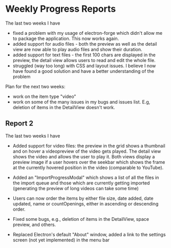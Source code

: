# Weekly Progress Reports
The last two weeks I have 
* fixed a problem with my usage of electron-forge which didn't allow me to package the application. This now works again.
* added support for audio files - both the preview as well as the detail view are now able to play audio files and show their duration.
* added support for text files - the first 100 chars are displayed in the preview, the detail view allows users to read and edit the whole file.
* struggled (way too long) with CSS and layout issues. I believe I now have found a good solution and have a better understanding of the problem

Plan for the next two weeks:
* work on the item type "video"
* work on some of the many issues in my bugs and issues list. E.g, deletion of items in the DetailView doesn't work.


## Report 2
The last two weeks I have
* Added support for video files: the preview in the grid shows a thumbnail and on hover a videopreview of the video gets played. The detail view shows the video and allows the user to play it. Both views display a preview image if a user hovers over the seekbar which shows the frame at the currently hovered position in the video (comparable to YouTube).
* Added an "ImportProgressModal" which shows a list of all the files in the import queue and those which are currently getting imported (generating the preview of long videos can take some time)
* Users can now order the items by either file size, date added, date updated, name or countOpenings, either in ascending or descending order.
* Fixed some bugs, e.g., deletion of items in the DetailView, space preview, and others.



* Replaced Electron's default "About" window, added a link to the settings screen (not yet implemented) in the menu bar
